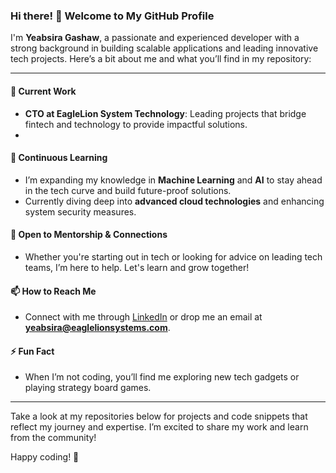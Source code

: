 ### Hi there! 👋 Welcome to My GitHub Profile

I'm **Yeabsira Gashaw**, a passionate and experienced developer with a strong background in building scalable applications and leading innovative tech projects. Here’s a bit about me and what you’ll find in my repository:

---

#### 🚀 Current Work
- **CTO at EagleLion System Technology**: Leading projects that bridge fintech and technology to provide impactful solutions.
- 
#### 🌱 Continuous Learning
- I’m expanding my knowledge in **Machine Learning** and **AI** to stay ahead in the tech curve and build future-proof solutions.
- Currently diving deep into **advanced cloud technologies** and enhancing system security measures.

#### 🤝 Open to Mentorship & Connections
- Whether you're starting out in tech or looking for advice on leading tech teams, I’m here to help. Let's learn and grow together!

#### 📫 How to Reach Me
- Connect with me through [LinkedIn](https://linkedin.com/in/yeabsira-gashaw) or drop me an email at **yeabsira@eaglelionsystems.com**.

#### ⚡ Fun Fact
- When I’m not coding, you’ll find me exploring new tech gadgets or playing strategy board games.

---

Take a look at my repositories below for projects and code snippets that reflect my journey and expertise. I’m excited to share my work and learn from the community!

Happy coding! 🚀
